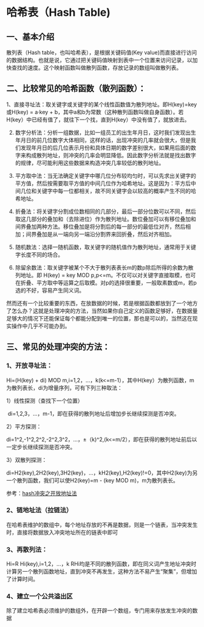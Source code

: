 #  **哈希表（Hash Table)**

## **一、基本介绍**

散列表（Hash table，也叫哈希表），是根据关键码值(Key value)而直接进行访问的数据结构。也就是说，它通过把关键码值映射到表中一个位置来访问记录，以加快查找的速度。这个映射函数叫做散列函数，存放记录的数组叫做散列表。

## **二、比较常见的哈希函数（散列函数）：**

​	1、直接寻址法：取关键字或关键字的某个线性函数值为散列地址。即H(key)=key或H(key) = a·key + b，其中a和b为常数（这种散列函数叫做自身函数）。若H(key）中已经有值了，就往下一个找，直到H(key）中没有值了，就放进去。

2. 数字分析法：分析一组数据，比如一组员工的出生年月日，这时我们发现出生年月日的前几位数字大体相同，这样的话，出现冲突的几率就会很大，但是我们发现年月日的后几位表示月份和具体日期的数字差别很大，如果用后面的数字来构成散列地址，则冲突的几率会明显降低。因此数字分析法就是找出数字的规律，尽可能利用这些数据来构造冲突几率较低的散列地址。

3. 平方取中法：当无法确定关键字中哪几位分布较均匀时，可以先求出关键字的平方值，然后按需要取平方值的中间几位作为哈希地址。这是因为：平方后中间几位和关键字中每一位都相关，故不同关键字会以较高的概率产生不同的哈希地址。

4. 折叠法：将关键字分割成位数相同的几部分，最后一部分位数可以不同，然后取这几部分的叠加和（去除进位）作为散列地址。数位叠加可以有移位叠加和间界叠加两种方法。移位叠加是将分割后的每一部分的最低位对齐，然后相加；间界叠加是从一端向另一端沿分割界来回折叠，然后对齐相加。

5. 随机数法：选择一随机函数，取关键字的随机值作为散列地址，通常用于关键字长度不同的场合。

6. 除留余数法：取关键字被某个不大于散列表表长m的数p除后所得的余数为散列地址。即 H(key) = key MOD p,p<=m。不仅可以对关键字直接取模，也可在折叠、平方取中等运算之后取模。对p的选择很重要，一般取素数或m，若p选的不好，容易产生同义词。

 然而还有一个比较重要的东西，在放数据的时候，若是根据函数都放到了一个地方了怎么办？这就是处理冲突的方法，当然如果你自己定义的函数足够好，在数据量足够大的情况下还能保证每个都能分配到唯一的位置，那也是可以的，当然这在现实操作中几乎不可能办到。

##   三、常见的处理冲突的方法：

### 1、开放寻址法：

Hi=(H(key) + di) MOD m,i=1,2，…，k(k<=m-1），其中H(key）为散列函数，m为散列表长，di为增量序列，可有下列三种取法：

1）线性探测（查找下一个位置）

​		di=1,2,3，…，m-1，即在获得的散列地址后增加步长继续探测是否冲突。



2）平方探测：

​		di=1^2,-1^2,2^2,-2^2,3^2，…，±（k)^2,(k<=m/2），即在获得的散列地址前后以一定步长继续探测是否冲突。

3）双散列探测：

​		di=H2(key),2H2(key),3H2(key)，…，kH2(key),H2(key)!=0，其中H2(key)为另一个散列函数，我们可以使H2(key)=m - (key MOD m)，m为散列表长。

参考：[hash冲突之开放地址法](https://mp.weixin.qq.com/s?__biz=Mzg2NzA4MTkxNQ==&mid=2247486645&idx=2&sn=3e73d537037391a3010544f12d940951&scene=21#wechat_redirect)

### 2、链地址法（拉链法）

在哈希表维护的数组中，每个地址存放的不再是数据，则是一个链表，当冲突发生时，直接将数据放入冲突地址所在的链表中即可

### 3、再散列法：

Hi=R  Hi(key),i=1,2，…，k   RHi均是不同的散列函数，即在同义词产生地址冲突时计算另一个散列函数地址，直到冲突不再发生，这种方法不易产生“聚集”，但增加了计算时间。





### 4、建立一个公共溢出区

除了建立哈希表必须维护的数组外，在开辟一个数组，专门用来存放发生冲突的数据